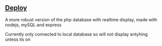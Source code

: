 ## [Deploy](https://nodejs-database.netlify.app/)
A more robust version of the php database with realtime display, made with nodejs, mySQL and express

Currently only connected to local database so will not display antyhing unless its on
